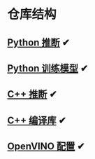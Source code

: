 # 仓库结构

## [Python 推断](./RVM_infer/) ✔

## [Python 训练模型](./train_demo/) ✔

## [C++ 推断](./RVM_lite.ai.toolkit_Window_1.0/) ✔

## [C++ 编译库](./编译库文件_lite_Window/) ✔

## [OpenVINO 配置](./OpenVINO配置/) ✔
